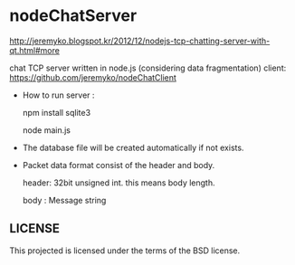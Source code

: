 nodeChatServer
==============
http://jeremyko.blogspot.kr/2012/12/nodejs-tcp-chatting-server-with-qt.html#more

chat TCP server written in node.js (considering data fragmentation)
client: https://github.com/jeremyko/nodeChatClient


- How to run server :

    npm install sqlite3

    node main.js

- The database file will be created automatically if not exists.


- Packet data format consist of the header and body.

  header: 32bit unsigned int. this means body length.
  
  body  : Message string


 
LICENSE
-------

This projected is licensed under the terms of the BSD license.

